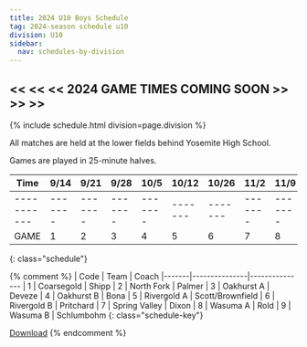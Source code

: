 ```yaml
---
title: 2024 U10 Boys Schedule
tag: 2024-season schedule u10
division: U10
sidebar:
  nav: schedules-by-division
---
```


## << << << 2024 GAME TIMES COMING SOON >> >> >>

{% include schedule.html division=page.division %}

All matches are held at the lower fields behind Yosemite High School.

Games are played in 25-minute halves.

| Time      | 9/14  | 9/21  | 9/28  | 10/5  | 10/12 | 10/26 | 11/2  | 11/9 | 11/16
|-----------|-------|-------|-------|-------|-------|-------|-------|-------|-------
|-----------|-------|-------|-------|-------|-------|-------|-------|-------|-------
| GAME      | 1     | 2     | 3     | 4     | 5     | 6     | 7     | 8     | 9
{: class="schedule"}

{% comment %}
| Code  | Team          | Coach
|-------|---------------|---------------
| 1     | Coarsegold    | Shipp
| 2     | North Fork    | Palmer
| 3     | Oakhurst A    | Deveze
| 4     | Oakhurst B    | Bona
| 5     | Rivergold A   | Scott/Brownfield
| 6     | Rivergold B   | Pritchard
| 7     | Spring Valley | Dixon
| 8     | Wasuma A      | Rold
| 9     | Wasuma B      | Schlumbohm
{: class="schedule-key"}

[Download](/schedules/2024/MAYSL-2024-U10-boys.pdf)
{% endcomment %}
